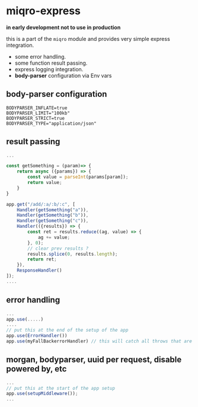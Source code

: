 # miqro-express

**in early development not to use in production**

this is a part of the ```miqro``` module and provides very simple express integration.

- some error handling.
- some function result passing.
- express logging integration.
- **body-parser** configuration via Env vars


## body-parser configuration

```
BODYPARSER_INFLATE=true
BODYPARSER_LIMIT="100kb"
BODYPARSER_STRICT=true
BODYPARSER_TYPE="application/json"
```

## result passing

```javascript
...

const getSomething = (param)=> {
    return async ({params}) => {
        const value = parseInt(params[param]);
        return value;
    }
}

app.get("/add/:a/:b/:c", [
    Handler(getSomething("a")),
    Handler(getSomething("b")),
    Handler(getSomething("c")),
    Handler(({results}) => {
        const ret = results.reduce((ag, value) => {
            ag += value;
        }, 0);
        // clear prev results ?
        results.splice(0, results.length);
        return ret;
    }), 
    ResponseHandler()
]);
....
```

## error handling

```javascript
...
app.use(.....)
....
// put this at the end of the setup of the app
app.use(ErrorHandler())
app.use(myFallBackerrorHandler) // this will catch all throws that are not reconized by ErrorHandler()
```

## morgan, bodyparser, uuid per request, disable powered by, etc

```javascript
...
// put this at the start of the app setup
app.use(setupMiddleware());
...
```
